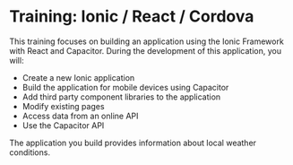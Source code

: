 # Training: Ionic / React / Cordova

This training focuses on building an application using the Ionic Framework with React and Capacitor. During the development of this application, you will:

- Create a new Ionic application
- Build the application for mobile devices using Capacitor
- Add third party component libraries to the application
- Modify existing pages
- Access data from an online API
- Use the Capacitor API

The application you build provides information about local weather conditions.

